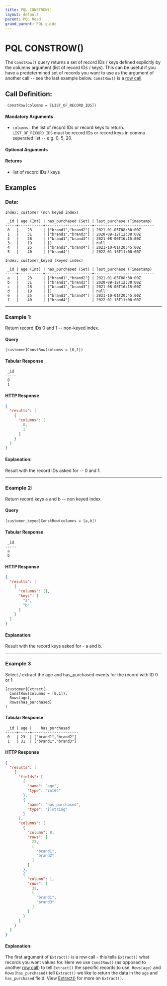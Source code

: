 ```yaml
---
title: PQL CONSTROW()
layout: default
parent: PQL Read
grand_parent: PQL guide
---
```


# PQL CONSTROW()

The `ConstRow()` query returns a set of record IDs / keys defined explicitly by the columns argument (list of record IDs / keys). This can be useful if you have a predetermined set of records you want to use as the argument of another call -- see the last example below. `ConstRow()` is a [row call](/docs/pql-guide/pql-read-home#row-calls).

## Call Definition:

```pql
 ConstRow(columns = [LIST_OF_RECORD_IDS])
```
#### Mandatory Arguments
 - `columns` : the list of record IDs or record keys to return. `LIST_OF_RECORD_IDS` must be record IDs or record keys in comma seperated list -- e.g. 0, 5, 20.

#### Optional Arguments
#### Returns
- list of record IDs / keys

## Examples

### Data:

```
Index: customer (non keyed index)

 _id | age (Int) | has_purchased (Set) | last_purchase (Timestamp)
-----+-----------+---------------------+---------------------------
 0   |    23     | ["brand1","brand2"] | 2021-01-05T08:30:00Z
 1   |    31     | ["brand1","brand3"] | 2020-09-12T12:30:00Z
 2   |    28     | ["brand1","brand3"] | 2021-08-06T16:15:00Z
 3   |    19     | []                  | null
 4   |    25     | ["brand1","brand4"] | 2021-10-01T20:45:00Z
 5   |    40     | ["brand4"]          | 2022-01-13T11:00:00Z

Index: customer_keyed (keyed index)

 _id | age (Int) | has_purchased (Set) | last_purchase (Timestamp)
-----+-----------+---------------------+---------------------------
 a   |    23     | ["brand1","brand2"] | 2021-01-05T08:30:00Z
 b   |    31     | ["brand1","brand3"] | 2020-09-12T12:30:00Z
 c   |    28     | ["brand1","brand3"] | 2021-08-06T16:15:00Z
 d   |    19     | []                  | null
 e   |    25     | ["brand1","brand4"] | 2021-10-01T20:45:00Z
 f   |    40     | ["brand4"]          | 2022-01-13T11:00:00Z
```
-----------------------------------------------------------------------
### Example 1:
Return record IDs 0 and 1 -- non-keyed index.

#### Query
```
[customer]ConstRow(columns = [0,1])
```
#### Tabular Response
```
 _id
-----
 0
 1
```
#### HTTP Response
```json
{
  "results": [
    {
      "columns": [
        0,
        1
      ]
    }
  ]
}
```
#### Explanation:
Result with the record IDs asked for -- 0 and 1.

-----------------------------------------------------------------------

### Example 2:
Return record keys a and b -- non keyed index.

#### Query
```
[customer_keyed]ConstRow(columns = [a,b])
```
#### Tabular Response
```
 _id
-----
 a
 b
```
#### HTTP Response
```json
{
  "results": [
    {
      "columns": [],
      "keys": [
        "a",
        "b"
      ]
    }
  ]
}
```
#### Explanation:
Result with the record keys asked for - a and b.

-------------------------------------------------------------------------
### Example 3
Select / extract the age and has_purchased events for the record with ID 0 or 1

```
[customer]Extract(
  ConstRow(columns = [0,1]),
  Rows(age),
  Rows(has_purchased)
)
```
#### Tabular Response
```
 _id | age |    has_purchased
-----+-----+---------------------
 0   | 23  | ["brand1","brand2"]
 1   | 31  | ["brand1","brand3"]
```

#### HTTP Response
```json
{
  "results": [
    {
      "fields": [
        {
          "name": "age",
          "type": "int64"
        },
        {
          "name": "has_purchased",
          "type": "[]string"
        }
      ],
      "columns": [
        {
          "column": 0,
          "rows": [
            23,
            [
              "brand1",
              "brand2"
            ]
          ]
        },
        {
          "column": 1,
          "rows": [
            31,
            [
              "brand1",
              "brand3"
            ]
          ]
        }
      ]
    }
  ]
}
```

#### Explanation:
The first argument of `Extract()` is a row call - this tells `Extract()` what records you want values for. Here we use `ConstRow()` (as opposed to another [row call](/docs/pql-guide/pql-read-home#row-calls)) to tell `Extract()` the specific records to use. `Rows(age)` and `Rows(has_purchased)` tell `Extract()` we like to return the data in the `age` and `has_purchased` field. View [Extract()](/docs/pql-guide/pql-read-extract) for more on `Extract()`.
